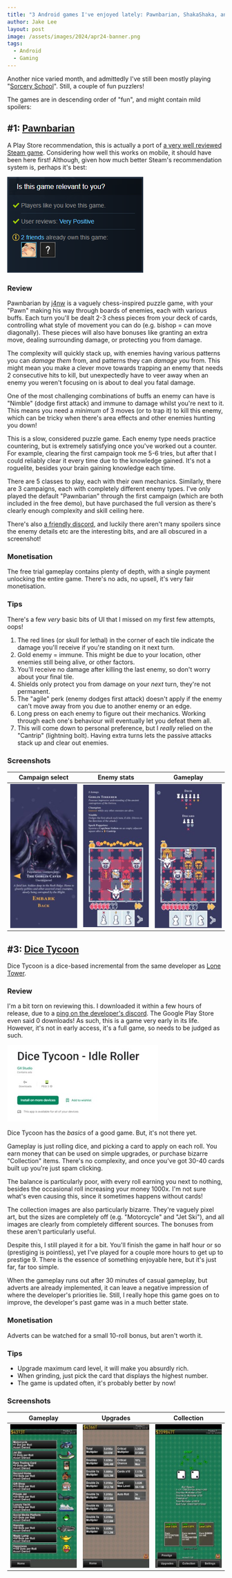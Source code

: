 ```yaml
---
title: "3 Android games I've enjoyed lately: Pawnbarian, ShakaShaka, and Dice Tycoon 🎲"
author: Jake Lee
layout: post
image: /assets/images/2024/apr24-banner.png
tags:
  - Android
  - Gaming
---
```


Another nice varied month, and admittedly I've still been mostly playing "[Sorcery School](/android-games-march-2024/#1-sorcery-school)". Still, a couple of fun puzzlers!

The games are in descending order of "fun", and might contain mild spoilers:

## #1: [Pawnbarian](https://play.google.com/store/apps/details?id=com.j4nw.Pawnbarian)

A Play Store recommendation, this is actually a port of [a very well reviewed Steam game](https://store.steampowered.com/app/1142080/Pawnbarian/). Considering how well this works on mobile, it should have been here first! Although, given how much better Steam's recommendation system is, perhaps it's best:

[![](/assets/images/2024/apr-pawn-steam.png)](/assets/images/2024/apr-pawn-steam.png)

### Review

Pawnbarian by [j4nw](https://j4nw.com/) is a vaguely chess-inspired puzzle game, with your "Pawn" making his way through boards of enemies, each with various buffs. Each turn you'll be dealt 2-3 chess pieces from your deck of cards, controlling what style of movement you can do (e.g. bishop = can move diagonally). These pieces will also have bonuses like granting an extra move, dealing surrounding damage, or protecting you from damage.

The complexity will quickly stack up, with enemies having various patterns you can _damage them_ from, and patterns they can _damage you_ from. This might mean you make a clever move towards trapping an enemy that needs 2 consecutive hits to kill, but unexpectedly have to veer away when an enemy you weren't focusing on is about to deal you fatal damage.

One of the most challenging combinations of buffs an enemy can have is "Nimble" (dodge first attack) and immune to damage whilst you're next to it. This means you need a _minimum_ of 3 moves (or to trap it) to kill this enemy, which can be tricky when there's area effects and other enemies hunting you down!

This is a slow, considered puzzle game. Each enemy type needs practice countering, but is extremely satisfying once you've worked out a counter. For example, clearing the first campaign took me 5-6 tries, but after that I could reliably clear it every time due to the knowledge gained. It's not a roguelite, besides your brain gaining knowledge each time.

There are 5 classes to play, each with their own mechanics. Similarly, there are 3 campaigns, each with completely different enemy types. I've only played the default "Pawnbarian" through the first campaign (which are both included in the free demo), but have purchased the full version as there's clearly enough complexity and skill ceiling here.

There's also [a friendly discord](https://discord.com/invite/VSGztJVzFp), and luckily there aren't many spoilers since the enemy details etc are the interesting bits, and are all obscured in a screenshot!

### Monetisation

The free trial gameplay contains plenty of depth, with a single payment unlocking the entire game. There's no ads, no upsell, it's very fair monetisation.

### Tips

There's a few _very_ basic bits of UI that I missed on my first few attempts, oops!

1. The red lines (or skull for lethal) in the corner of each tile indicate the damage you'll receive if you're standing on it next turn.
2. Gold enemy = immune. This might be due to your location, other enemies still being alive, or other factors.
3. You'll receive no damage after killing the last enemy, so don't worry about your final tile.
4. Shields only protect you from damage on your _next_ turn, they're not permanent.
5. The "agile" perk (enemy dodges first attack) doesn't apply if the enemy can't move away from you due to another enemy or an edge.
6. Long press on each enemy to figure out their mechanics. Working through each one's behaviour will eventually let you defeat them all.
7. This will come down to personal preference, but I _really_ relied on the "Cantrip" (lightning bolt). Having extra turns lets the passive attacks stack up and clear out enemies.

### Screenshots

|                                     Campaign select                                     |                                       Enemy stats                                       |                                        Gameplay                                         |
| :-------------------------------------------------------------------------------------: | :-------------------------------------------------------------------------------------: | :-------------------------------------------------------------------------------------: |
| [![](/assets/images/2024/apr-pawn-1-thumbnail.jpg)](/assets/images/2024/apr-pawn-1.jpg) | [![](/assets/images/2024/apr-pawn-2-thumbnail.jpg)](/assets/images/2024/apr-pawn-2.jpg) | [![](/assets/images/2024/apr-pawn-3-thumbnail.jpg)](/assets/images/2024/apr-pawn-3.jpg) |

## #3: [Dice Tycoon](https://play.google.com/store/apps/details?id=com.genetix.dicetycoon)

Dice Tycoon is a dice-based incremental from the same developer as [Lone Tower](/june-july-android-game-reviews/#3-lone-tower).

### Review

I'm a bit torn on reviewing this. I downloaded it within a few hours of release, due to a [ping on the developer's discord](https://discord.gg/5KRUUQXYn7). The Google Play Store even said 0 downloads! As such, this is a game very early in its life. However, it's not in early access, it's a full game, so needs to be judged as such.

[![](/assets/images/2024/apr-dice-store-thumbnail.jpg)](/assets/images/2024/apr-dice-store.jpg)

Dice Tycoon has the _basics_ of a good game. But, it's not there yet.

Gameplay is just rolling dice, and picking a card to apply on each roll. You earn money that can be used on simple upgrades, or purchase bizarre "Collection" items. There's no complexity, and once you've got 30-40 cards built up you're just spam clicking.

The balance is particularly poor, with every roll earning you next to nothing, besides the occasional roll increasing your money 1000x. I'm not sure what's even causing this, since it sometimes happens without cards!

The collection images are also particularly bizarre. They're vaguely pixel art, but the sizes are completely off (e.g. "Motorcycle" and "Jet Ski"), and all images are clearly from completely different sources. The bonuses from these aren't particularly useful.

Despite this, I still played it for a bit. You'll finish the game in half hour or so (prestiging is pointless), yet I've played for a couple more hours to get up to prestige 9. There is the essence of something enjoyable here, but it's just far, far too simple.

When the gameplay runs out after 30 minutes of casual gameplay, but adverts are already implemented, it can leave a negative impression of where the developer's priorities lie. Still, I really hope this game goes on to improve, the developer's past game was in a much better state.

### Monetisation

Adverts can be watched for a small 10-roll bonus, but aren't worth it.

### Tips

- Upgrade maximum card level, it will make you absurdly rich.
- When grinding, just pick the card that displays the highest number.
- The game is updated often, it's probably better by now!

### Screenshots

|                                        Gameplay                                         |                                        Upgrades                                         |                                       Collection                                        |
| :-------------------------------------------------------------------------------------: | :-------------------------------------------------------------------------------------: | :-------------------------------------------------------------------------------------: |
| [![](/assets/images/2024/apr-dice-1-thumbnail.jpg)](/assets/images/2024/apr-dice-1.jpg) | [![](/assets/images/2024/apr-dice-2-thumbnail.jpg)](/assets/images/2024/apr-dice-2.jpg) | [![](/assets/images/2024/apr-dice-3-thumbnail.jpg)](/assets/images/2024/apr-dice-3.jpg) |
